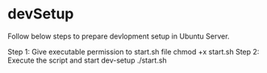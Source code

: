 # devSetup

Follow below steps to prepare devlopment setup in Ubuntu Server.

Step 1: Give executable permission to start.sh file
        chmod +x start.sh
Step 2: Execute the script and start dev-setup
        ./start.sh

